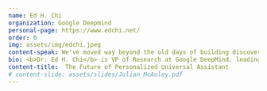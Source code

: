 ```yaml
---
name: Ed H. Chi
organization: Google Deepmind
personal-page: https://www.edchi.net/
order: 0
img: assets/img/edchi.jpeg
content-speak: We've moved way beyond the old days of building discovery, recommendation, decision support, and other AI tools using traditional ML and pattern recognition techniques.  The future of universal personal assistance for discovery and learning is upon us.  How will multimodality image, video, and audio understanding, and reasoning abilities of large foundation models change how we build these systems?  I will shed some initial light on this topic by discussing 3 trends: First, the move to a single multimodal large model with reasoning abilities; Second, the fundamental research on personalization and user alignment; Third, the combination of System 1 and System 2 cognitive abilities into a single universal assistant.
bio: <b>Dr. Ed H. Chi</b> is VP of Research at Google DeepMind, leading machine learning research teams working on large language models (from LaMDA leading to launching Bard/Gemini), and universal assistant agents. With 39 patents and ~200 research articles, he is also known for research on user behavior in web and social media.  As the Research Platform Lead, he helped launched Bard/Gemini, a conversational chatbot experiment.  His research also delivered significant improvements for YouTube, News, Ads, Google Play Store at Google with >950 product landings and ~$10.4B in annual revenue since 2013. 
content-title:  The Future of Personalized Universal Assistant
# content-slide: assets/slides/Julian_McAuley.pdf
---
```

